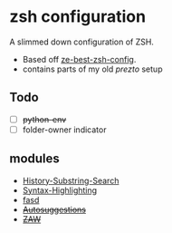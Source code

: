 zsh configuration
=================

A slimmed down configuration of ZSH.

* Based off [ze-best-zsh-config](https://github.com/spicycode/ze-best-zsh-config).
* contains parts of my old *prezto* setup

Todo
----
- [ ] ~~python-env~~
- [ ] folder-owner indicator

modules
-----------------
* [History-Substring-Search](https://github.com/zsh-users/zsh-history-substring-search)
* [Syntax-Highlighting](https://github.com/zsh-users/zsh-syntax-highlighting)
* [fasd](https://github.com/clvv/fasd)
* [~~Autosuggestions~~](https://github.com/tarruda/zsh-autosuggestions)
* [~~ZAW~~](https://github.com/zsh-users/zaw)
